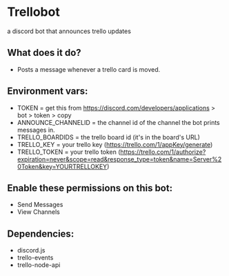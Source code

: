 # Trellobot
a discord bot that announces trello updates

## What does it do?
- Posts a message whenever a trello card is moved.

## Environment vars:
- TOKEN = get this from https://discord.com/developers/applications > bot > token > copy
- ANNOUNCE_CHANNELID = the channel id of the channel the bot prints messages in.
- TRELLO_BOARDIDS = the trello board id (it's in the board's URL)
- TRELLO_KEY = your trello key (https://trello.com/1/appKey/generate)
- TRELLO_TOKEN = your trello token (https://trello.com/1/authorize?expiration=never&scope=read&response_type=token&name=Server%20Token&key=YOURTRELLOKEY)


## Enable these permissions on this bot:
- Send Messages
- View Channels

## Dependencies:
- discord.js
- trello-events
- trello-node-api
